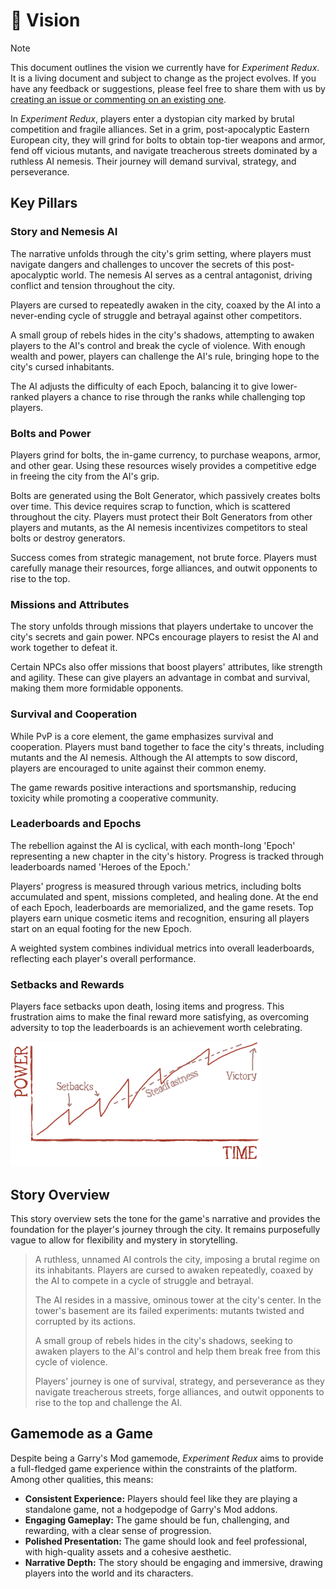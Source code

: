# 🔮 Vision

> [!NOTE]
> This document outlines the vision we currently have for *Experiment Redux*. It is a living document and subject to change as the project evolves.
> If you have any feedback or suggestions, please feel free to share them with us by [creating an issue or commenting on an existing one](https://github.com/luttje/gmod-experiment-redux/issues).

In *Experiment Redux*, players enter a dystopian city marked by brutal competition and fragile alliances. Set in a grim, post-apocalyptic Eastern European city, they will grind for bolts to obtain top-tier weapons and armor, fend off vicious mutants, and navigate treacherous streets dominated by a ruthless AI nemesis. Their journey will demand survival, strategy, and perseverance.

## Key Pillars

### Story and Nemesis AI

The narrative unfolds through the city's grim setting, where players must navigate dangers and challenges to uncover the secrets of this post-apocalyptic world. The nemesis AI serves as a central antagonist, driving conflict and tension throughout the city.

Players are cursed to repeatedly awaken in the city, coaxed by the AI into a never-ending cycle of struggle and betrayal against other competitors.

A small group of rebels hides in the city's shadows, attempting to awaken players to the AI's control and break the cycle of violence. With enough wealth and power, players can challenge the AI's rule, bringing hope to the city's cursed inhabitants.

The AI adjusts the difficulty of each Epoch, balancing it to give lower-ranked players a chance to rise through the ranks while challenging top players.

### Bolts and Power

Players grind for bolts, the in-game currency, to purchase weapons, armor, and other gear. Using these resources wisely provides a competitive edge in freeing the city from the AI's grip.

Bolts are generated using the Bolt Generator, which passively creates bolts over time. This device requires scrap to function, which is scattered throughout the city. Players must protect their Bolt Generators from other players and mutants, as the AI nemesis incentivizes competitors to steal bolts or destroy generators.

Success comes from strategic management, not brute force. Players must carefully manage their resources, forge alliances, and outwit opponents to rise to the top.

### Missions and Attributes

The story unfolds through missions that players undertake to uncover the city's secrets and gain power. NPCs encourage players to resist the AI and work together to defeat it.

Certain NPCs also offer missions that boost players' attributes, like strength and agility. These can give players an advantage in combat and survival, making them more formidable opponents.

### Survival and Cooperation

While PvP is a core element, the game emphasizes survival and cooperation. Players must band together to face the city's threats, including mutants and the AI nemesis. Although the AI attempts to sow discord, players are encouraged to unite against their common enemy.

The game rewards positive interactions and sportsmanship, reducing toxicity while promoting a cooperative community.

### Leaderboards and Epochs

The rebellion against the AI is cyclical, with each month-long 'Epoch' representing a new chapter in the city's history. Progress is tracked through leaderboards named 'Heroes of the Epoch.'

Players' progress is measured through various metrics, including bolts accumulated and spent, missions completed, and healing done. At the end of each Epoch, leaderboards are memorialized, and the game resets. Top players earn unique cosmetic items and recognition, ensuring all players start on an equal footing for the new Epoch.

A weighted system combines individual metrics into overall leaderboards, reflecting each player's overall performance.

### Setbacks and Rewards

Players face setbacks upon death, losing items and progress. This frustration aims to make the final reward more satisfying, as overcoming adversity to top the leaderboards is an achievement worth celebrating.

![Graph showing the relationship between time and power](../web/assets/graph.png)

## Story Overview

This story overview sets the tone for the game's narrative and provides the foundation for the player's journey through the city. It remains purposefully vague to allow for flexibility and mystery in storytelling.

> A ruthless, unnamed AI controls the city, imposing a brutal regime on its inhabitants. Players are cursed to awaken repeatedly, coaxed by the AI to compete in a cycle of struggle and betrayal.
>
> The AI resides in a massive, ominous tower at the city's center. In the tower's basement are its failed experiments: mutants twisted and corrupted by its actions.
>
> A small group of rebels hides in the city's shadows, seeking to awaken players to the AI's control and help them break free from this cycle of violence.
>
> Players' journey is one of survival, strategy, and perseverance as they navigate treacherous streets, forge alliances, and outwit opponents to rise to the top and challenge the AI.

## Gamemode as a Game

Despite being a Garry's Mod gamemode, *Experiment Redux* aims to provide a full-fledged game experience within the constraints of the platform. Among other qualities, this means:

- **Consistent Experience:** Players should feel like they are playing a standalone game, not a hodgepodge of Garry's Mod addons.
- **Engaging Gameplay:** The game should be fun, challenging, and rewarding, with a clear sense of progression.
- **Polished Presentation:** The game should look and feel professional, with high-quality assets and a cohesive aesthetic.
- **Narrative Depth:** The story should be engaging and immersive, drawing players into the world and its characters.
